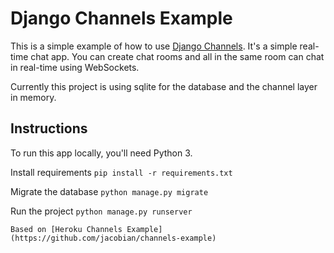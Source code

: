# Django Channels Example


This is a simple example of how to use [Django Channels](http://channels.readthedocs.org/en/latest/).
It's a simple real-time chat app.
You can create chat rooms and all in the same room can chat in real-time using WebSockets.

Currently this project is using sqlite for the database and the channel layer in memory.

## Instructions

To run this app locally, you'll need Python 3.

Install requirements `pip install -r requirements.txt`

Migrate the database `python manage.py migrate`

Run the project `python manage.py runserver`

    Based on [Heroku Channels Example](https://github.com/jacobian/channels-example)
